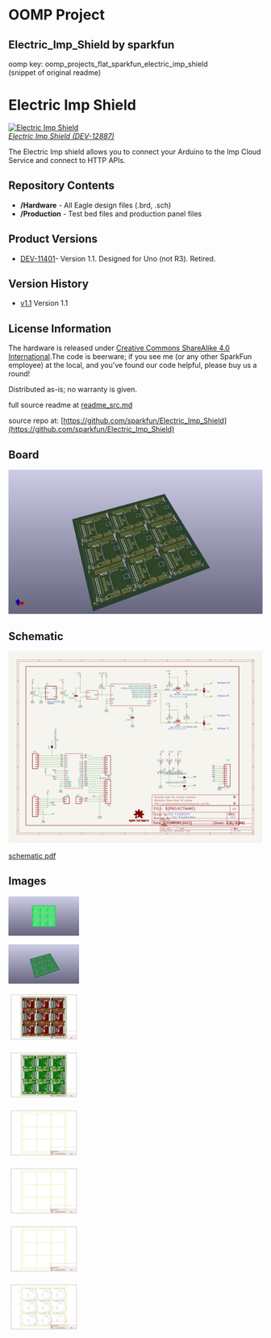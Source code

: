 # OOMP Project  
## Electric_Imp_Shield  by sparkfun  
  
oomp key: oomp_projects_flat_sparkfun_electric_imp_shield  
(snippet of original readme)  
  
Electric Imp Shield  
===================  
  
[![Electric Imp Shield](https://cdn.sparkfun.com//assets/parts/9/7/7/7/12887-01.jpg)  
*Electric Imp Shield (DEV-12887)*](https://www.sparkfun.com/products/12887)  
  
The Electric Imp shield allows you to connect your Arduino to the Imp Cloud Service and connect to HTTP APIs.   
  
  
Repository Contents  
-------------------  
* **/Hardware** - All Eagle design files (.brd, .sch)  
* **/Production** - Test bed files and production panel files  
  
Product Versions  
----------------  
* [DEV-11401](https://www.sparkfun.com/products/retired/11401)- Version 1.1. Designed for Uno (not R3). Retired.   
  
Version History  
---------------  
* [v1.1](https://github.com/sparkfun/Electric_Imp_Shield/tree/V_1.1) Version 1.1  
  
License Information  
-------------------  
The hardware is released under [Creative Commons ShareAlike 4.0 International](https://creativecommons.org/licenses/by-sa/4.0/).The code is beerware; if you see me (or any other SparkFun employee) at the local, and you've found our code helpful, please buy us a round!  
  
Distributed as-is; no warranty is given.  
  
  
  full source readme at [readme_src.md](readme_src.md)  
  
source repo at: [https://github.com/sparkfun/Electric_Imp_Shield](https://github.com/sparkfun/Electric_Imp_Shield)  
## Board  
  
[![working_3d.png](working_3d_600.png)](working_3d.png)  
## Schematic  
  
[![working_schematic.png](working_schematic_600.png)](working_schematic.png)  
  
[schematic pdf](working_schematic.pdf)  
## Images  
  
[![working_3D_bottom.png](working_3D_bottom_140.png)](working_3D_bottom.png)  
  
[![working_3D_top.png](working_3D_top_140.png)](working_3D_top.png)  
  
[![working_assembly_page_01.png](working_assembly_page_01_140.png)](working_assembly_page_01.png)  
  
[![working_assembly_page_02.png](working_assembly_page_02_140.png)](working_assembly_page_02.png)  
  
[![working_assembly_page_03.png](working_assembly_page_03_140.png)](working_assembly_page_03.png)  
  
[![working_assembly_page_04.png](working_assembly_page_04_140.png)](working_assembly_page_04.png)  
  
[![working_assembly_page_05.png](working_assembly_page_05_140.png)](working_assembly_page_05.png)  
  
[![working_assembly_page_06.png](working_assembly_page_06_140.png)](working_assembly_page_06.png)  
